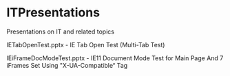 # ITPresentations
Presentations on IT and related topics


IETabOpenTest.pptx - IE Tab Open Test (Multi-Tab Test)

IEiFrameDocModeTest.pptx - IE11 Document Mode Test for Main Page And 7 iFrames Set Using "X-UA-Compatible“ Tag
